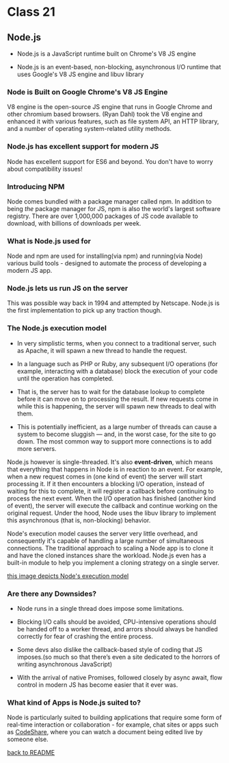 # Class 21

## Node.js

- Node.js is a JavaScript runtime built on Chrome's V8 JS engine

- Node.js is an event-based, non-blocking, asynchronous I/O runtime that uses Google's V8 JS engine and libuv library

### Node is Built on Google Chrome's V8 JS Engine

V8 engine is the open-source JS engine that runs in Google Chrome and other chromium based browsers. (Ryan Dahl) took the V8 engine and enhanced it with various features, such as file system API, an HTTP library, and a number of operating system-related utility methods.

### Node.js has excellent support for modern JS

Node has excellent support for ES6 and beyond. You don't have to worry about compatibility issues!

### Introducing NPM

Node comes bundled with a package manager called npm. In addition to being _the_ package manager for JS, npm is also the world's largest software registry. There are over 1,000,000 packages of JS code available to download, with billions of downloads per week.

### What is Node.js used for

Node and npm are used for installing(via npm) and running(via Node) various build tools - designed to automate the process of developing a modern JS app.

### Node.js lets us run JS on the server

This was possible way back in 1994 and attempted by Netscape. Node.js is the first implementation to pick up any traction though.

### The Node.js execution model

- In very simplistic terms, when you connect to a traditional server, such as Apache, it will spawn a new thread to handle the request.

- In a language such as PHP or Ruby, any subsequent I/O operations (for example, interacting with a database) block the execution of your code until the operation has completed.

- That is, the server has to wait for the database lookup to complete before it can move on to processing the result. If new requests come in while this is happening, the server will spawn new threads to deal with them.

- This is potentially inefficient, as a large number of threads can cause a system to become sluggish — and, in the worst case, for the site to go down. The most common way to support more connections is to add more servers.

Node.js however is single-threaded. It's also __event-driven__, which means that everything that happens in Node is in reaction to an event. For example, when a new request comes in (one kind of event) the server will start processing it. If it then encounters a blocking I/O operation, instead of waiting for this to complete, it will register a callback before continuing to process the next event. When the I/O operation has finished (another kind of event), the server will execute the callback and continue working on the original request. Under the hood, Node uses the libuv library to implement this asynchronous (that is, non-blocking) behavior.

Node's execution model causes the server very little overhead, and consequently it's capable of handling a large number of simultaneous connections. The traditional approach to scaling a Node app is to clone it and have the cloned instances share the workload. Node.js even has a built-in module to help you implement a cloning strategy on a single server.

[this image depicts Node's execution model](https://uploads.sitepoint.com/wp-content/uploads/2012/10/1516152673node_event_loop.png)

### Are there any Downsides?

- Node runs in a single thread does impose some limitations.

- Blocking I/O calls should be avoided, CPU-intensive operations should be handed off to a worker thread, and arrors should always be handled correctly for fear of crashing the entire process.

- Some devs also dislike the callback-based style of coding that JS imposes.(so much so that there’s even a site dedicated to the horrors of writing asynchronous JavaScript)

- With the arrival of native Promises, followed closely by async await, flow control in modern JS has become easier that it ever was.

### What kind of Apps is Node.js suited to?

Node is particularly suited to building applications that require some form of real-time interaction or collaboration - for example, chat sites or apps such as [CodeShare](https://codeshare.io/), where you can watch a document being edited live by someone else.

[back to README](../README.md)

